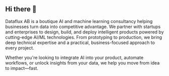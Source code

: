 ## Hi there 👋

Dataflux AB is a boutique AI and machine learning consultancy helping businesses turn data into competitive advantage. We partner with startups and enterprises to design, build, and deploy intelligent products powered by cutting-edge AI/ML technologies. From prototyping to production, we bring deep technical expertise and a practical, business-focused approach to every project.

Whether you're looking to integrate AI into your product, automate workflows, or unlock insights from your data, we help you move from idea to impact—fast.

